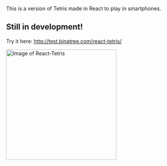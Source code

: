 This is a version of Tetris made in React to play in smartphones.

## Still in development!

Try it here:
http://test.binatree.com/react-tetris/

<img src="http://test.binatree.com/react-tetris/tetris_screenshot.png" alt="Image of React-Tetris" width="300px">
